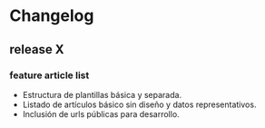 # Changelog

## release X

### feature article list

* Estructura de plantillas básica y separada.
* Listado de artículos básico sin diseño y datos representativos.
* Inclusión de urls públicas para desarrollo.